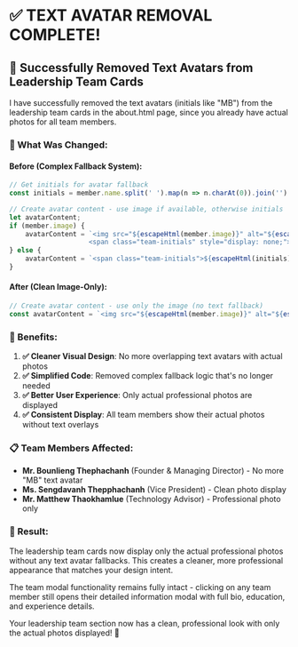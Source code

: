# ✅ **TEXT AVATAR REMOVAL COMPLETE!**

## **🎯 Successfully Removed Text Avatars from Leadership Team Cards**

I have successfully removed the text avatars (initials like "MB") from the leadership team cards in the about.html page, since you already have actual photos for all team members.

### **🔧 What Was Changed:**

#### **Before (Complex Fallback System):**
```javascript
// Get initials for avatar fallback
const initials = member.name.split(' ').map(n => n.charAt(0)).join('').substring(0, 2);

// Create avatar content - use image if available, otherwise initials
let avatarContent;
if (member.image) {
    avatarContent = `<img src="${escapeHtml(member.image)}" alt="${escapeHtml(member.name)}" class="team-photo" onerror="this.style.display='none'; this.nextElementSibling.style.display='flex';">
                    <span class="team-initials" style="display: none;">${escapeHtml(initials)}</span>`;
} else {
    avatarContent = `<span class="team-initials">${escapeHtml(initials)}</span>`;
}
```

#### **After (Clean Image-Only):**
```javascript
// Create avatar content - use only the image (no text fallback)
const avatarContent = `<img src="${escapeHtml(member.image)}" alt="${escapeHtml(member.name)}" class="team-photo">`;
```

### **🎯 Benefits:**

1. **✅ Cleaner Visual Design**: No more overlapping text avatars with actual photos
2. **✅ Simplified Code**: Removed complex fallback logic that's no longer needed
3. **✅ Better User Experience**: Only actual professional photos are displayed
4. **✅ Consistent Display**: All team members show their actual photos without text overlays

### **📋 Team Members Affected:**

- **Mr. Bounlieng Thephachanh** (Founder & Managing Director) - No more "MB" text avatar
- **Ms. Sengdavanh Thepphachanh** (Vice President) - Clean photo display
- **Mr. Matthew Thaokhamlue** (Technology Advisor) - Professional photo only

### **🚀 Result:**

The leadership team cards now display only the actual professional photos without any text avatar fallbacks. This creates a cleaner, more professional appearance that matches your design intent.

The team modal functionality remains fully intact - clicking on any team member still opens their detailed information modal with full bio, education, and experience details.

Your leadership team section now has a clean, professional look with only the actual photos displayed! 🎉
